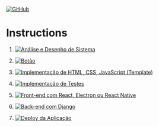 [![GitHub](https://img.shields.io/badge/Back_to_Home-181717?style=for-the-badge&logo=github)](https://github.com/Catson28/FindOneOnAll)

#   Instructions


1. [![Análise e Desenho de Sistema](https://img.shields.io/badge/Análise_e_Desenho_de_Sistema-blue?style=for-the-badge)](URL_DA_PÁGINA)

2. [![Botão](https://img.shields.io/badge/Prototipação_com_Figma_ou_Adobe_XD-363636?style=for-the-badge)](URL_DA_PÁGINA)

3. [![Implementação de HTML, CSS, JavaScript (Template)](https://img.shields.io/badge/Implementação_de_HTML_CSS_JavaScript_(Template)-green?style=for-the-badge)](URL_DA_PÁGINA)

4. [![Implementação de Testes](https://img.shields.io/badge/Implementação_de_Testes-purple?style=for-the-badge)](URL_DA_PÁGINA)

5. [![Front-end com React, Electron ou React Native](https://img.shields.io/badge/Front_end_com_React_Electron_ou_React_Native-red?style=for-the-badge)](URL_DA_PÁGINA)

6. [![Back-end com Django](https://img.shields.io/badge/Back_end_com_Django-yellow?style=for-the-badge)](URL_DA_PÁGINA)

7. [![Deploy da Aplicação](https://img.shields.io/badge/Deploy_da_Aplicação-orange?style=for-the-badge)](URL_DA_PÁGINA)